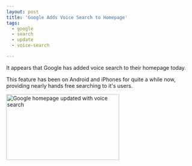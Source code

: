 ```yaml
---
layout: post
title: 'Google Adds Voice Search to Homepage'
tags:
  - google
  - search
  - update
  - voice-search

---
```


It appears that Google has added voice search to their homepage today.

This feature has been on Android and iPhones for quite a while now, providing nearly hands free searching to it's users.

<a href="http://www.pointlessrants.com/wp-content/uploads/2011/06/new-google.png"><img class="aligncenter size-medium wp-image-1200" title="Google Update" src="http://www.pointlessrants.com/wp-content/uploads/2011/06/new-google-300x175.png" alt="Google homepage updated with voice search" width="300" height="175" /></a>
